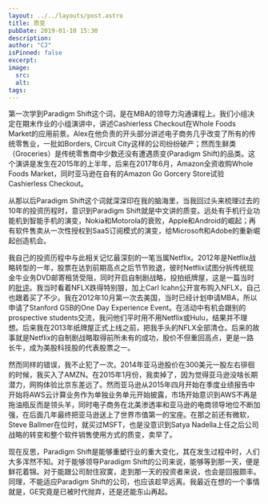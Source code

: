```yaml
---
layout: ../../layouts/post.astro
title: 质变
pubDate: 2019-01-10 15:30
description: 
author: "CJ"
isPinned: false
excerpt: 
image:
  src:
  alt:
tags: 
---
```

第一次学到Paradigm Shift这个词，是在MBA的领导力沟通课程上。我们小组决定在期末作业的小组演讲中，讲述Cashierless Checkout在Whole Foods Market的应用前景。Alex在他负责的开头部分讲述电子商务几乎改变了所有的传统零售业，一批如Borders, Circuit City这样的公司纷纷破产；然而生鲜类（Groceries）是传统零售商中少数还没有遭遇质变(Paradigm Shift)的品类。这个演讲是发生在2015年的上半年，后来在2017年6月，Amazon全资收购Whole Foods Market，同时亚马逊在自有的Amazon Go Gorcery Store试验Cashierless Checkout。

从那以后Paradigm Shift这个词就深深印在我的脑海里，当我回过头来梳理过去的10年的投资历程时，意识到Paradigm Shift就是中文讲的质变。远处有手机行业功能机到智能手机的演变，Nokia和Motorola的衰败，Apple和Android的崛起；再有软件售卖从一次性授权到SaaS订阅模式的演变，给Microsoft和Adobe的重新崛起创造机会。

我自己的投资历程中与此相关记忆最深刻的一笔当属Netflix。2012年是Netflix战略转型的一年，股票在达到前期高点之后节节败退，彼时Netflix试图分拆传统现金牛业务DVD邮寄租赁受阻，同时开启自制剧战略，投拍纸牌屋，这是一篇当时的<a href="https://www.forbes.com/sites/jamesmarshallcrotty/2012/05/03/netflix-ceo-reed-hastings-blew-12-billion-in-market-cap-so-why-should-we-listen-to-him-about-education/" rel="nofollow">批评</a>。我当时看着NFLX跌得特别狠，加上Carl Icahn公开宣布购入NFLX，自己也跟着买了不少。我在2012年10月第一次去美国，当时已经计划申请MBA，所以申请了Stanford GSB的One Day Experience Event。在活动中有机会跟别的prospective students交流，我问他们平时用不用Netflix或Hulu，结果并不理想。后来我在2013年纸牌屋正式上线之前，把我手头的NFLX全部清仓。后来的故事就是Netflix的自制剧战略取得前所未有的成功，股价不但重回高点，更是一路长牛，成为美股科技股的代表股票之一。

然而同样的错误，我不止犯了一次。2014年亚马逊股价在300美元一股左右徘徊的时候，我买入了AMZN。在2015年1月份，我卖掉了，因为觉得亚马逊没啥长期潜力，网购体验比京东差远了。然而亚马逊从2015年四月开始在季度业绩报告中开始将AWS云计算业务作为单独业务单元开始披露，市场开始意识到AWS不再是拖油瓶反而是领头羊，同时电子商务在北美渗透率和亚马逊的电商领导地位不断加强，在后面几年最终把亚马逊送上了世界市值第一的宝座。在那之前还有微软，Steve Ballmer在位时，就买过MSFT，也是没意识到Satya Nadella上任之后公司战略的转变和整个软件销售使用方式的质变，卖早了。

现在反思，Paradigm Shift是能够重塑行业的重大变化，其在发生过程中时，人们大多浑然不知。对于能够领导Paradigm Shift的公司来说，能够等到那一天，便是鲜花着锦。对于能跟公司耐住寂寞，走到那一天的投资者来说，也会是回报颇丰。同理，不能适应Paradigm Shift的公司，也应该趁早远离。我最近在想的一个事情就是，GE究竟是已被时代抛弃，还是还能东山再起。
